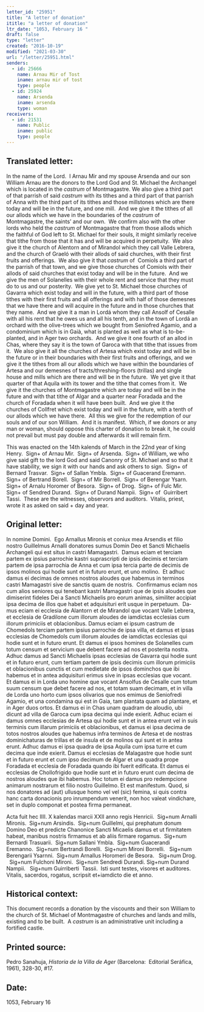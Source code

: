 ```yaml
---
letter_id: "25951"
title: "A letter of donation"
ititle: "a letter of donation"
ltr_date: "1053, February 16 "
draft: false
type: "letter"
created: "2016-10-19"
modified: "2021-03-30"
url: "/letter/25951.html"
senders:
  - id: 25666
    name: Arnau Mir of Tost
    iname: arnau mir of tost
    type: people
  - id: 25924
    name: Arsenda
    iname: arsenda
    type: woman
receivers:
  - id: 21531
    name: Public
    iname: public
    type: people
---
```

<h2> Translated letter:</h2><p class="m-210256575574079823gmail-msobodytext">In the name of the Lord.&nbsp; I Arnau Mir and my spouse Arsenda and our son William Arnau are the donors to the Lord God and St. Michael the Archangel which is located in the <i>castrum </i>of Montmagastre. We also give a third part of that parrish of said <i>castrum</i> with its tithes and a third part of that parrish of Anna with the third part of its tithes and those millstones which are there today and will be in the future, and one mill.&nbsp; And we give it the tithes of all our allods which we have in the boundaries of the <i>castrum</i> of Montmagastre, the saints’ and our own.&nbsp; We confirm also with the other lords who held the <i>castrum</i> of Montmagastre that from those allods which the faithful of God left to St. Michael for their souls, it might similarly receive that tithe from those that it has and will be acquired in perpetuity.&nbsp; We also give it the church of Alentorn and of Mirandol which they call Valle Lebrera, and the church of Graeló with their allods of said churches, with their first fruits and offerings.&nbsp; We also give it that <i>castrum </i>of&nbsp; Comiols a third part of the parrish of that town, and we give those churches of Comiols with their allods of said churches that exist today and will be in the future.&nbsp; And we give the men of Solanelles with their whole rent and service that they must do to us and our posterity.&nbsp; We give yet to St. Michael those churches of Gavarra which exist today and will in the future, with a third part of those tithes with their first fruits and all offerings and with half of those demesnes that we have there and will acquire in the future and in those churches that they name.&nbsp; And we give it a man in Lordá whom they call Ansolf of Cesalle with all his rent that he owes us and all his tenth, and in the town of Lordá an orchard with the olive-trees which we bought from Seniofred Agamio, and a condominium which is in Gaià, what is planted as well as what is to-be-planted, and in Ager two orchards.&nbsp; And we give it one fourth of an allod in Chas, where they say it is the town of Garoca with that tithe that issues from it.&nbsp; We also give it all the churches of Artesa which exist today and will be in the future or in their boundaries with their first fruits and offerings, and we give it the tithes from all our allods which we have within the boundaries of Artesa and our demesnes of tracts/threshing-floors (trillas) and single house and mills which are there and will be in the future.&nbsp; We yet give it that quarter of that Aquila with its tower and the tithe that comes from it.&nbsp; We give it the churches of Montmagastre which are today and will be in the future and with that tithe of Algar and a quarter near Foradada and the church of Foradada when it will have been built.&nbsp; And we give it the churches of Collfret which exist today and will in the future, with a tenth of our allods which we have there.&nbsp; All this we give for the redemption of our souls and of our son William.&nbsp; And it is manifest.&nbsp; Which, if we donors or any man or woman, should oppose this charter of donation to break it, he could not prevail but must pay double and afterwards it will remain firm.</p><p class="m-210256575574079823gmail-msobodytext">This was enacted on the 14th kalends of March in the 22nd year of king Henry.&nbsp; Sign+ of Arnau Mir.&nbsp; Sign+ of Arsenda.&nbsp; Sign+ of William, we who give said gift to the lord God and said Canonry of St. Michael and so that it have stability, we sign it with our hands and ask others to sign.&nbsp; Sign+ of Bernard Trasvar.&nbsp; Sign+ of Sallan Ymbla.&nbsp; Sign+ of Guacerand Eremann.&nbsp; Sign+ of Bertrand Borell.&nbsp; Sign+ of Mir Borrell.&nbsp; Sign+ of Berengar Ysarn.&nbsp; Sign+ of Arnalu Horomer of Besora.&nbsp; Sign+ of Drog.&nbsp; Sign+ of Fulc Mir.&nbsp; Sign+ of Sendred Durand.&nbsp; Sign+ of Durand Nampii.&nbsp; Sign+ of&nbsp; Guirribert Tassi.&nbsp; These are the witnesses, observors and auditors.&nbsp; Vitalis, priest, wrote it as asked on said + day and year.&nbsp;</p><h2 class="mt-4"> Original letter:</h2><p class="m-210256575574079823gmail-msobodytext">In nomine Domini.&nbsp; Ego Arnallus Mironis et coniux mea Arsendis et filio nostro Guillelmus Arnalli donatores sumus Domin Deo et Sancti Michaelis Archangeli qui est situs in castri Mamagastri.&nbsp; Damus eciam et terciam partem ex ipsius parrochie kastri suprascripti de ipsis decimis et terciam partem de ipsa parrochia de Anna et cum ipsa tercia parte de decimis de ipsos molinos qui hodie sunt et in futuro erunt, et uno molino.&nbsp; Et adhuc damus ei decimas de omnes nostros aloudes que habemus in terminos castri Mamagastri sive de sanctis quam de nostris.&nbsp; Confirmamus eciam nos cum alios seniores qui tenebant kastri Mamagastri que de ipsis aloudes que dimiserint fideles Dei a Sancti Michaelis pro eorum animas, similiter accipiat ipsa decima de illos que habet et adquisituri erit usque in perpetuum.&nbsp; Da­mus eciam ei ecclesia de Alantorn et de Mirandol que vocant Valle Lebrera, et ecclesia de Gradilone cum illorum aloudes de iamdictas eccle­sias cum illorum primiciis et oblacionibus. Damus eciam ei ipsum castrum de Chomedols terciam partem ipsius parrochie de ipsa villa, et damus et ipsas ecclesias de Chomedols cum illorum aloudes de iamdictas ecclesias qui hodie sunt et in futuro erunt. Et damus ei ipsos homines de Solanelles cum totum censum et servicium que debent facere ad nos et posterita nostra. Adhuc damus ad Sancti Michaelis ipsas ecclesias de Gavarra qui hodie sunt et in futuro erunt, cum tertiam partem de ipsis decimis cum illorum primiciis et oblacionibus cunctis et cum medietate de ipsos dominchos que ibi habemus et in antea adquisituri erimus sive in ipsas ecclesias que vocant. Et damus ei in Lorda uno homine que vocant Ansolfus de Cesalle cum totum suum censum que debet facere ad nos, et totam suam decimam, et in villa de Lorda uno horto cum ipsos olivarios que nos emimus de Seniofredi Agamio, et una condamina qui est in Gaia, tam plantata quam ad plantare, et in Ager duos ortos. Et damus ei in Chas unam quadram de aloudio, ubi dicunt ad villa de Garoca cum ipsa decima qui inde exierit. Adhuc eciam ei damus omnes ecclesias de Artesa qui hodie sunt et in antea erunt vel in suis terminis cum illarum primiciis et oblacionibus, et damus ei ipsa decima de totos nostros aloudes que habemus infra terminos de Artesa et de nostras dominichaturas de trillas et de insula et de molinos qui sunt et in antea erunt. Adhuc damus ei ipsa quadra de ipsa Aquila cum ipsa turre et cum decima que inde exierit. Damus ei ecclesias de Malagastre que hodie sunt et in futuro erunt et cum ipso decimum de Algar et una quadra prope Foradada et ecclesia de Foradada quando ibi fuerit edificata. Et damus ei ecclesias de Chollofrigido que hodie sunt et in futuro erunt cum de­cima de nostros aloudes que ibi habemus. Hoc totum ei damus pro redempcione animarum nostrarum et filio nostro Guillelmo. Et est manifestum. Quod, si nos donatores ad (aut) ullusque homo vel vel (sic) femina, si quis contra hanc carta donacionis pro inrumpendum venerit, non hoc valeat vindichare, set in duplo componat et postea firma permaneat.</p><p class="m-210256575574079823gmail-msobodytext">Acta fuit hec IIII. X kalendas marcii XXII anno regis Henricii.&nbsp; Sig+num Arnalli Mironis.&nbsp; Sig+num Arsindis.&nbsp; Sig+num Guillelmi, qui prephatum donum Domino Deo et predicte Chanonice Sancti Micaelis damus et ut firmitatem habeat, manibus nostris firmamus et ab aliis firmare rogamus.&nbsp; Sig+num Bernardi Trasuarii.&nbsp; Sig+num Sallani Ymbla.&nbsp; Sig+num Guacerandi Eremanno.&nbsp; Sig+num Bertrandi Borelli.&nbsp; Sig+num Mironi Borrelli.&nbsp; &nbsp;Sig+num Berengarii Ysarnni.&nbsp; Sig+num Arnallus Horomeri de Besora.&nbsp;&nbsp; Sig+num Drog. &nbsp;&nbsp;Sig+num Fulchoni Mironi.&nbsp; Sig+num Sendredi Durandi. Sig+num Durand Nampii.&nbsp;&nbsp; Sig+num Guirriberti &nbsp;Tassii.&nbsp; Isti sunt testes, visores et auditores.&nbsp; Vitalis, sacerdos, rogatus, scripsit et+iamdicto die et anno.</p><h2 class="mt-4"> Historical context:</h2><p>This document records a donation by the viscounts and their son William to the church of St. Michael of Montmagastre of churches and lands and mills, existing and to be built.&nbsp; A <em>castrum </em>is an administrative unit including a fortified castle.&nbsp;&nbsp;</p><h2 class="mt-4"> Printed source:</h2><p class="m-210256575574079823gmail-msobodytext">Pedro Sanahuja, <i>Historia de la Villa de Ager</i> (Barcelona:&nbsp; Editorial Seráfica, 1961), 328-30, #17.</p><h2 class="mt-4"> Date:</h2>1053, February 16 